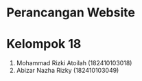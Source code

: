 # Perancangan Website
# Kelompok 18

1. Mohammad Rizki Atoilah	(182410103018)
2. Abizar Nazha Rizky		(182410103049)
